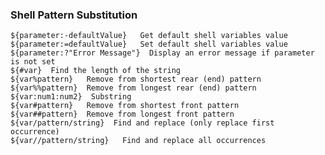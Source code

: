 ### Shell Pattern Substitution

    ${parameter:-defaultValue}   Get default shell variables value
    ${parameter:=defaultValue}   Set default shell variables value
    ${parameter:?"Error Message"}  Display an error message if parameter is not set
    ${#var}  Find the length of the string
    ${var%pattern}   Remove from shortest rear (end) pattern
    ${var%%pattern}  Remove from longest rear (end) pattern
    ${var:num1:num2}  Substring
    ${var#pattern}   Remove from shortest front pattern
    ${var##pattern}  Remove from longest front pattern
    ${var/pattern/string}  Find and replace (only replace first occurrence)
    ${var//pattern/string}   Find and replace all occurrences


